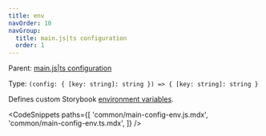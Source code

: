 ```yaml
---
title: env
navOrder: 10
navGroup:
  title: main.js|ts configuration
  order: 1
---
```


Parent: [main.js|ts configuration](./main-config.md)

Type: `(config: { [key: string]: string }) => { [key: string]: string }`

Defines custom Storybook [environment variables](../08-configure/environment-variables.md#using-storybook-configuration).

<!-- prettier-ignore-start -->

<CodeSnippets
  paths={[
    'common/main-config-env.js.mdx',
    'common/main-config-env.ts.mdx',
  ]}
/>

<!-- prettier-ignore-end -->
